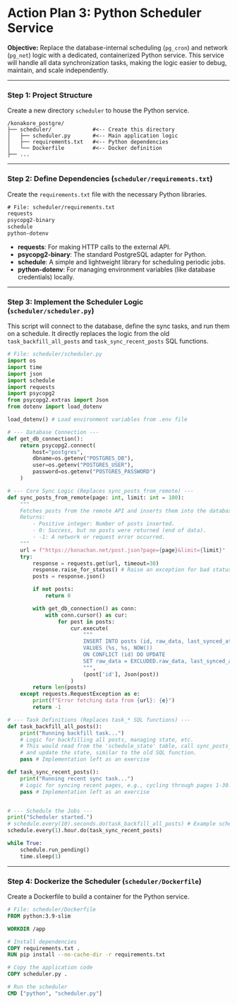 # Action Plan 3: Python Scheduler Service

**Objective:** Replace the database-internal scheduling (`pg_cron`) and network (`pg_net`) logic with a dedicated, containerized Python service. This service will handle all data synchronization tasks, making the logic easier to debug, maintain, and scale independently.

---

### **Step 1: Project Structure**

Create a new directory `scheduler` to house the Python service.

```
/konakore_postgre/
├── scheduler/             #<-- Create this directory
│   ├── scheduler.py       #<-- Main application logic
│   ├── requirements.txt   #<-- Python dependencies
│   └── Dockerfile         #<-- Docker definition
├── ...
```

---

### **Step 2: Define Dependencies (`scheduler/requirements.txt`)**

Create the `requirements.txt` file with the necessary Python libraries.

```txt
# File: scheduler/requirements.txt
requests
psycopg2-binary
schedule
python-dotenv
```

- **requests**: For making HTTP calls to the external API.
- **psycopg2-binary**: The standard PostgreSQL adapter for Python.
- **schedule**: A simple and lightweight library for scheduling periodic jobs.
- **python-dotenv**: For managing environment variables (like database credentials) locally.

---

### **Step 3: Implement the Scheduler Logic (`scheduler/scheduler.py`)**

This script will connect to the database, define the sync tasks, and run them on a schedule. It directly replaces the logic from the old `task_backfill_all_posts` and `task_sync_recent_posts` SQL functions.

```python
# File: scheduler/scheduler.py
import os
import time
import json
import schedule
import requests
import psycopg2
from psycopg2.extras import Json
from dotenv import load_dotenv

load_dotenv() # Load environment variables from .env file

# --- Database Connection ---
def get_db_connection():
    return psycopg2.connect(
        host="postgres",
        dbname=os.getenv("POSTGRES_DB"),
        user=os.getenv("POSTGRES_USER"),
        password=os.getenv("POSTGRES_PASSWORD")
    )

# --- Core Sync Logic (Replaces sync_posts_from_remote) ---
def sync_posts_from_remote(page: int, limit: int = 100):
    """
    Fetches posts from the remote API and inserts them into the database.
    Returns:
        - Positive integer: Number of posts inserted.
        - 0: Success, but no posts were returned (end of data).
        - -1: A network or request error occurred.
    """
    url = f"https://konachan.net/post.json?page={page}&limit={limit}"
    try:
        response = requests.get(url, timeout=30)
        response.raise_for_status() # Raise an exception for bad status codes (4xx or 5xx)
        posts = response.json()

        if not posts:
            return 0

        with get_db_connection() as conn:
            with conn.cursor() as cur:
                for post in posts:
                    cur.execute(
                        """
                        INSERT INTO posts (id, raw_data, last_synced_at)
                        VALUES (%s, %s, NOW())
                        ON CONFLICT (id) DO UPDATE
                        SET raw_data = EXCLUDED.raw_data, last_synced_at = NOW();
                        """,
                        (post['id'], Json(post))
                    )
        return len(posts)
    except requests.RequestException as e:
        print(f"Error fetching data from {url}: {e}")
        return -1

# --- Task Definitions (Replaces task_* SQL functions) ---
def task_backfill_all_posts():
    print("Running backfill task...")
    # Logic for backfilling all posts, managing state, etc.
    # This would read from the 'schedule_state' table, call sync_posts_from_remote,
    # and update the state, similar to the old SQL function.
    pass # Implementation left as an exercise

def task_sync_recent_posts():
    print("Running recent sync task...")
    # Logic for syncing recent pages, e.g., cycling through pages 1-30.
    pass # Implementation left as an exercise


# --- Schedule the Jobs ---
print("Scheduler started.")
# schedule.every(10).seconds.do(task_backfill_all_posts) # Example schedule
schedule.every(1).hour.do(task_sync_recent_posts)

while True:
    schedule.run_pending()
    time.sleep(1)
```

---

### **Step 4: Dockerize the Scheduler (`scheduler/Dockerfile`)**

Create a Dockerfile to build a container for the Python service.

```dockerfile
# File: scheduler/Dockerfile
FROM python:3.9-slim

WORKDIR /app

# Install dependencies
COPY requirements.txt .
RUN pip install --no-cache-dir -r requirements.txt

# Copy the application code
COPY scheduler.py .

# Run the scheduler
CMD ["python", "scheduler.py"]
```

